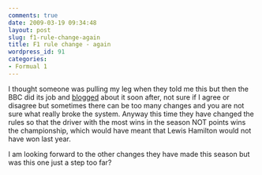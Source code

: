```yaml
---
comments: true
date: 2009-03-19 09:34:48
layout: post
slug: f1-rule-change-again
title: F1 rule change - again
wordpress_id: 91
categories:
- Formual 1
---
```


I thought someone was pulling my leg when they told me this but then the BBC did its job and [blogged](http://www.bbc.co.uk/blogs/andrewbenson/2009/03/when_bernie_ecclestone_first_p.html) about it soon after, not sure if I agree or disagree but sometimes there can be too many changes and you are not sure what really broke the system. Anyway this time they have changed the rules so that the driver with the most wins in the season NOT points wins the championship, which would have meant that Lewis Hamilton would not have won last year.

I am looking forward to the other changes they have made this season but was this one just a step too far?
